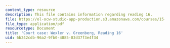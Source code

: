 ```yaml
---
content_type: resource
description: This file contains information regarding reading 16.
file: https://ol-ocw-studio-app-production.s3.amazonaws.com/courses/15-628j-patents-copyrights-and-the-law-of-intellectual-property-spring-2013/6b242cdb96a29fb0488583d37f3e4f34_MIT15_628JS13_read16.pdf
file_type: application/pdf
resourcetype: Document
title: 'Court case: Wexler v. Greenberg, Reading 16'
uid: 6b242cdb-96a2-9fb0-4885-83d37f3e4f34
---
```

